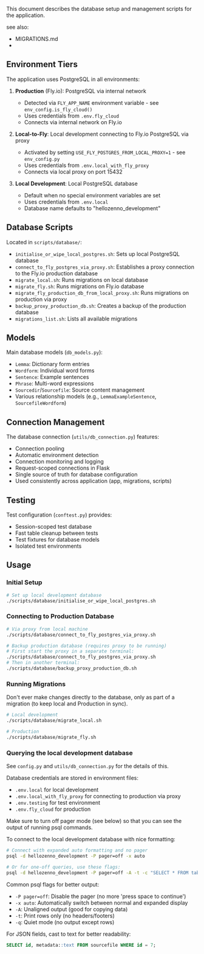 This document describes the database setup and management scripts for the application.

see also:
- MIGRATIONS.md
- 

## Environment Tiers

The application uses PostgreSQL in all environments:

1. **Production** (Fly.io): PostgreSQL via internal network
   - Detected via `FLY_APP_NAME` environment variable - see `env_config.is_fly_cloud()`
   - Uses credentials from `.env.fly_cloud`
   - Connects via internal network on Fly.io

2. **Local-to-Fly**: Local development connecting to Fly.io PostgreSQL via proxy
   - Activated by setting `USE_FLY_POSTGRES_FROM_LOCAL_PROXY=1` - see `env_config.py`
   - Uses credentials from `.env.local_with_fly_proxy`
   - Connects via local proxy on port 15432

3. **Local Development**: Local PostgreSQL database
   - Default when no special environment variables are set
   - Uses credentials from `.env.local`
   - Database name defaults to "hellozenno_development"

## Database Scripts

Located in `scripts/database/`:

- `initialise_or_wipe_local_postgres.sh`: Sets up local PostgreSQL database
- `connect_to_fly_postgres_via_proxy.sh`: Establishes a proxy connection to the Fly.io production database
- `migrate_local.sh`: Runs migrations on local database
- `migrate_fly.sh`: Runs migrations on Fly.io database
- `migrate_fly_production_db_from_local_proxy.sh`: Runs migrations on production via proxy
- `backup_proxy_production_db.sh`: Creates a backup of the production database
- `migrations_list.sh`: Lists all available migrations

## Models

Main database models (`db_models.py`):

- `Lemma`: Dictionary form entries
- `Wordform`: Individual word forms
- `Sentence`: Example sentences
- `Phrase`: Multi-word expressions
- `Sourcedir`/`Sourcefile`: Source content management
- Various relationship models (e.g., `LemmaExampleSentence`, `SourcefileWordform`)

## Connection Management

The database connection (`utils/db_connection.py`) features:

- Connection pooling
- Automatic environment detection
- Connection monitoring and logging
- Request-scoped connections in Flask
- Single source of truth for database configuration
- Used consistently across application (app, migrations, scripts)

## Testing

Test configuration (`conftest.py`) provides:

- Session-scoped test database
- Fast table cleanup between tests
- Test fixtures for database models
- Isolated test environments

## Usage

### Initial Setup

```bash
# Set up local development database
./scripts/database/initialise_or_wipe_local_postgres.sh
```

### Connecting to Production Database

```bash
# Via proxy from local machine
./scripts/database/connect_to_fly_postgres_via_proxy.sh

# Backup production database (requires proxy to be running)
# First start the proxy in a separate terminal:
./scripts/database/connect_to_fly_postgres_via_proxy.sh
# Then in another terminal:
./scripts/database/backup_proxy_production_db.sh
```

### Running Migrations

Don't ever make changes directly to the database, only as part of a migration (to keep local and Production in sync).

```bash
# Local development
./scripts/database/migrate_local.sh

# Production
./scripts/database/migrate_fly.sh
```

### Querying the local development database

See `config.py` and `utils/db_connection.py` for the details of this.

Database credentials are stored in environment files:
- `.env.local` for local development
- `.env.local_with_fly_proxy` for connecting to production via proxy
- `.env.testing` for test environment
- `.env.fly_cloud` for production

Make sure to turn off pager mode (see below) so that you can see the output of running psql commands.

To connect to the local development database with nice formatting:

```bash
# Connect with expanded auto formatting and no pager
psql -d hellozenno_development -P pager=off -x auto

# Or for one-off queries, use these flags:
psql -d hellozenno_development -P pager=off -A -t -c "SELECT * FROM table;"
```

Common psql flags for better output:
- `-P pager=off`: Disable the pager (no more 'press space to continue')
- `-x auto`: Automatically switch between normal and expanded display
- `-A`: Unaligned output (good for copying data)
- `-t`: Print rows only (no headers/footers)
- `-q`: Quiet mode (no output except rows)

For JSON fields, cast to text for better readability:
```sql
SELECT id, metadata::text FROM sourcefile WHERE id = 7;
```
